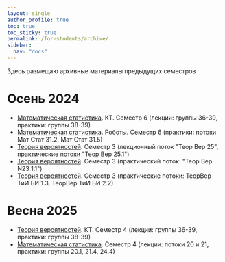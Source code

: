 ```yaml
---
layout: single
author_profile: true
toc: true
toc_sticky: true
permalink: /for-students/archive/
sidebar:
  nav: "docs"
---
```


Здесь размещаю архивные материалы предыдущих семестров

# Осень 2024

- [Математическая статистика](/for-students/autumn2024/mathstatct). КТ. Семестр 6 (лекции: группы 36-39, практики: группы 38-39)
- [Математическая статистика](/for-students/autumn2024/mathstatrobots). Роботы. Семестр 6
(практики: потоки Мат Стат 31.2, Мат Стат 31.5)
- [Теория вероятностей](/for-students/autumn2024/probab25). Семестр 3 (лекционный поток "Теор Вер 25", практические потоки
"Теор Вер 25.1")
- [Теория вероятностей](/for-students/autumn2024/probabn). Семестр 3 (практический поток: "Теор Вер N23 1.1")
- [Теория вероятностей](/for-students/autumn2024/probabmanage). Семестр 3 (практические потоки:
ТеорВер ТиИ БИ 1.3, ТеорВер ТиИ БИ 2.2)

# Весна 2025

- [Теория вероятностей](/for-students/spring2025/probabilityct/). КТ. Семестр 4 (лекции: группы 36-39, практики: группы 38-39)
- [Математическая статистика](/for-students/spring2025/mathstat/). Семестр 4 (лекции: потоки 20 и 21, практики: группы 20.1, 21.4, 24.4)